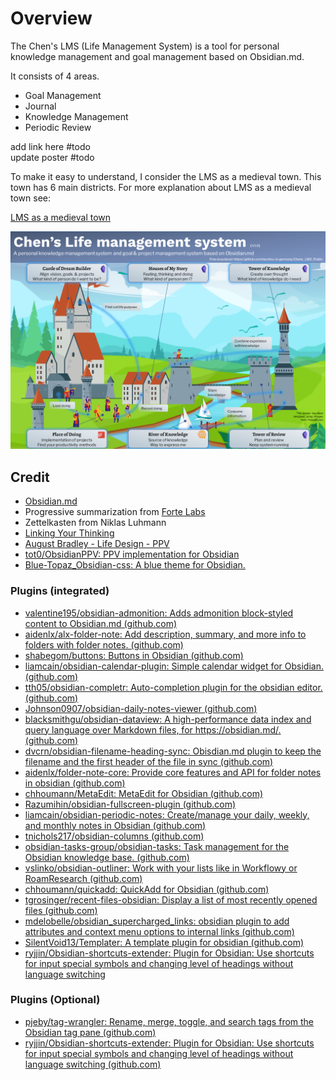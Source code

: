 # Overview
The Chen's LMS (Life Management System) is a tool for personal knowledge management and goal management based on Obsidian.md. 

It consists of 4 areas.

- Goal Management
- Journal
- Knowledge Management
- Periodic Review

add link here #todo   
update poster #todo 

To make it easy to understand, I consider the LMS as a medieval town.  This town has 6 main districts. For more explanation about LMS as a medieval town see:

[LMS as a medieval town](subpages/01_LMS_as_a_medieval_town.md)

![LMS_poster_landscape](images/LMS_poster_landscape.png)



## Credit
- [Obsidian.md](https://obsidian.md/)
- Progressive summarization from [Forte Labs](https://fortelabs.co/)
- Zettelkasten from Niklas Luhmann
- [Linking Your Thinking](https://www.linkingyourthinking.com/)
- [August Bradley - Life Design - PPV](https://www.youtube.com/user/augustbradley/featured)
- [tot0/ObsidianPPV: PPV implementation for Obsidian](https://github.com/tot0/ObsidianPPV)
- [Blue-Topaz_Obsidian-css: A blue theme for Obsidian. ](https://github.com/whyt-byte/Blue-Topaz_Obsidian-css)

### Plugins (integrated)
- [valentine195/obsidian-admonition: Adds admonition block-styled content to Obsidian.md (github.com)](https://github.com/valentine195/obsidian-admonition)
- [aidenlx/alx-folder-note: Add description, summary, and more info to folders with folder notes. (github.com)](https://github.com/aidenlx/alx-folder-note)
- [shabegom/buttons: Buttons in Obsidian (github.com)](https://github.com/shabegom/buttons)
- [liamcain/obsidian-calendar-plugin: Simple calendar widget for Obsidian. (github.com)](https://github.com/liamcain/obsidian-calendar-plugin)
- [tth05/obsidian-completr: Auto-completion plugin for the obsidian editor. (github.com)](https://github.com/tth05/obsidian-completr)
- [Johnson0907/obsidian-daily-notes-viewer (github.com)](https://github.com/Johnson0907/obsidian-daily-notes-viewer)
- [blacksmithgu/obsidian-dataview: A high-performance data index and query language over Markdown files, for https://obsidian.md/. (github.com)](https://github.com/blacksmithgu/obsidian-dataview)
- [dvcrn/obsidian-filename-heading-sync: Obisdian.md plugin to keep the filename and the first header of the file in sync (github.com)](https://github.com/dvcrn/obsidian-filename-heading-sync)
- [aidenlx/folder-note-core: Provide core features and API for folder notes in obsidian (github.com)](https://github.com/aidenlx/folder-note-core)
- [chhoumann/MetaEdit: MetaEdit for Obsidian (github.com)](https://github.com/chhoumann/MetaEdit)
- [Razumihin/obsidian-fullscreen-plugin (github.com)](https://github.com/razumihin/obsidian-fullscreen-plugin)
- [liamcain/obsidian-periodic-notes: Create/manage your daily, weekly, and monthly notes in Obsidian (github.com)](https://github.com/liamcain/obsidian-periodic-notes)
- [tnichols217/obsidian-columns (github.com)](https://github.com/tnichols217/obsidian-columns)
- [obsidian-tasks-group/obsidian-tasks: Task management for the Obsidian knowledge base. (github.com)](https://github.com/obsidian-tasks-group/obsidian-tasks)
- [vslinko/obsidian-outliner: Work with your lists like in Workflowy or RoamResearch (github.com)](https://github.com/vslinko/obsidian-outliner)
- [chhoumann/quickadd: QuickAdd for Obsidian (github.com)](https://github.com/chhoumann/quickadd)
- [tgrosinger/recent-files-obsidian: Display a list of most recently opened files (github.com)](https://github.com/tgrosinger/recent-files-obsidian)
- [mdelobelle/obsidian_supercharged_links: obsidian plugin to add attributes and context menu options to internal links (github.com)](https://github.com/mdelobelle/obsidian_supercharged_links)
- [SilentVoid13/Templater: A template plugin for obsidian (github.com)](https://github.com/SilentVoid13/Templater)
- [ryjjin/Obsidian-shortcuts-extender: Plugin for Obsidian: Use shortcuts for input special symbols and changing level of headings without language switching](https://github.com/ryjjin/Obsidian-shortcuts-extender)

### Plugins (Optional)
- [pjeby/tag-wrangler: Rename, merge, toggle, and search tags from the Obsidian tag pane (github.com)](https://github.com/pjeby/tag-wrangler)
- [ryjjin/Obsidian-shortcuts-extender: Plugin for Obsidian: Use shortcuts for input special symbols and changing level of headings without language switching (github.com)](https://github.com/ryjjin/Obsidian-shortcuts-extender)
